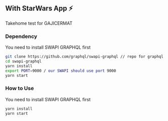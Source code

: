 ## With StarWars App ⚡️

Takehome test for GAJICERMAT
### Dependency

You need to install SWAPI GRAPHQL first
```sh
git clone https://github.com/graphql/swapi-graphql // repo for graphql
cd swapi-graphql
yarn install 
export PORT=9000 / our SWAPI should use port 9000
yarn start 
```
### How to Use

You need to install SWAPI GRAPHQL first
```sh
yarn install 
yarn start 
```


